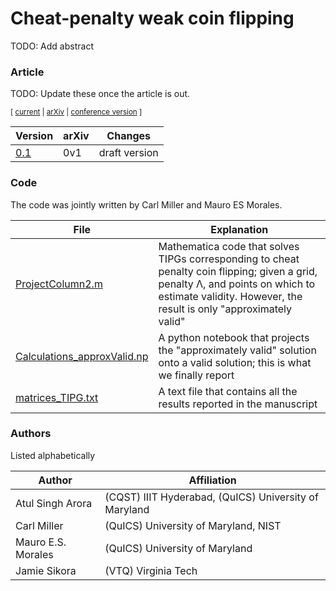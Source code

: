 # Cheat-penalty weak coin flipping

TODO: Add abstract


### Article

TODO: Update these once the article is out.

<sub> [ [current]() | [arXiv]() | [conference version]() ] </sub>


| Version | arXiv | Changes | 
|-|-|-|
| [0.1]() | 0v1 | draft version |


### Code

The code was jointly written by Carl Miller and Mauro ES Morales.

| File | Explanation | 
|-|-|
| [ProjectColumn2.m](numerics/Calculations_approxValid.nb) | Mathematica code that solves TIPGs corresponding to cheat penalty coin flipping; given a grid, penalty Λ, and points on which to estimate validity. However, the result is only "approximately valid"| 
| [Calculations_approxValid.np](numerics/Calculations_approxValid.nb) | A python notebook that projects the "approximately valid" solution onto a valid solution; this is what we finally report |  
| [matrices_TIPG.txt](numerics/Matrices_TIPG.txt) | A text file that contains all the results reported in the manuscript |



### Authors
Listed alphabetically 

| Author | Affiliation |
| - | - |
| Atul Singh Arora | (CQST) IIIT Hyderabad, (QuICS) University of Maryland | 
| Carl Miller | (QuICS) University of Maryland, NIST | 
| Mauro E.S. Morales | (QuICS) University of Maryland | 
| Jamie Sikora | (VTQ) Virginia Tech |


